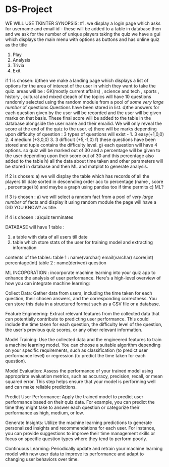 # DS-Project
WE WILL USE TKINTER
SYNOPSIS:
#1. we display a login page which asks for username and email id - these will be added to a table in database 
then and we ask for the number of unique players taking the quiz
we have a gui which displays the main menu with options as buttons and has online quiz as the title
1. Play    
2. Analysis  
3. Trivia   
4. Exit

if 1 is chosen: 
     b)then we make a landing page which displays a list of options for the area of interest of the user in which they want to take the quiz.
     areas will be : GK(mostly current affairs) , science and tech , sports , history , cultural and mixed
     c)each of the topics will have 10 questions randomly selected using the random module from a pool of *some very large number* of questions 
     Questions have been stored in list.
     d)the answers for each question given by the user will be recorded and the user will be given marks on that basis. These final score will be added to the table in the database alongside the user name and their emailid. We will only reveal the score at the end of the quiz to the user.
     e) there will be marks depending upon difficulty of question : 3 types of questions will exist -
     1. 3 easy(+1,0,0)  2. 4 medium (+3,0,0)  3. 3 difficult (+5,-1,0)
     f) these questions have been stored and tuple contains the difficulty level.
     g) each question will have 4 options.
     so quiz will be marked out of 30 and a percentage will be given to the user depending upon their score out of 30 and this percentage also added to the table
     h) all the data about time taken and other parameters will be stored in database and then ML and matplot to generate analysis.

if 2 is chosen:
     a) we will display the table which has records of all the players till date sorted in descending order acc to percentage (name , score , percentage)
     b) and maybe a graph using pandas too if time permits
	 c) ML?

if 3 is chosen :
     a) we will select a random fact from a pool of *very large number* of facts and display it using random module
     the page will have a DID YOU KNOW? as title.

if 4 is chosen : 
     a)quiz terminates

DATABASE will have 1 table :

1. a table with data of all users till date
2. table which store stats of the user for training model and extracting information
 
contents of the tables:
table 1 : name(varchar) email(varchar) score(int) percentage(int) 
table 2  : name(derived) question


ML INCOPORATION : 
incorporate machine learning into your quiz app to enhance the analysis of user performance. Here's a high-level overview of how you can integrate machine learning:

Collect Data: Gather data from users, including the time taken for each question, their chosen answers, and the corresponding correctness. You can store this data in a structured format such as a CSV file or a database.

Feature Engineering: Extract relevant features from the collected data that can potentially contribute to predicting user performance. This could include the time taken for each question, the difficulty level of the question, the user's previous quiz scores, or any other relevant information.

Model Training: Use the collected data and the engineered features to train a machine learning model. You can choose a suitable algorithm depending on your specific requirements, such as classification (to predict user performance level) or regression (to predict the time taken for each question).

Model Evaluation: Assess the performance of your trained model using appropriate evaluation metrics, such as accuracy, precision, recall, or mean squared error. This step helps ensure that your model is performing well and can make reliable predictions.

Predict User Performance: Apply the trained model to predict user performance based on their quiz data. For example, you can predict the time they might take to answer each question or categorize their performance as high, medium, or low.

Generate Insights: Utilize the machine learning predictions to generate personalized insights and recommendations for each user. For instance, you can provide suggestions to improve their time management skills or focus on specific question types where they tend to perform poorly.

Continuous Learning: Periodically update and retrain your machine learning model with new user data to improve its performance and adapt to changing user behaviors over time.
